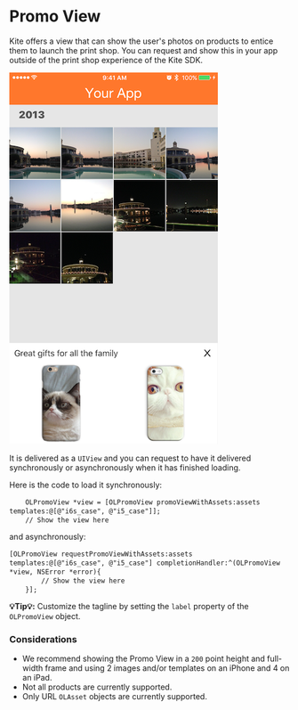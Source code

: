 # Promo View

Kite offers a view that can show the user's photos on products to entice them to launch the print shop. You can request and show this in your app outside of the print shop experience of the Kite SDK.

![Promo View](promo_view.png)

It is delivered as a `UIView` and you can request to have it delivered synchronously or asynchronously when it has finished loading.

Here is the code to load it synchronously:
```obj-c
    OLPromoView *view = [OLPromoView promoViewWithAssets:assets templates:@[@"i6s_case", @"i5_case"]];
    // Show the view here
```

and asynchronously:
```obj-c
[OLPromoView requestPromoViewWithAssets:assets templates:@[@"i6s_case", @"i5_case"] completionHandler:^(OLPromoView *view, NSError *error){
        // Show the view here
    }];
```

**💡Tip💡:** Customize the tagline by setting the `label` property of the `OLPromoView` object.

### Considerations

- We recommend showing the Promo View in a `200` point height and full-width frame and using 2 images and/or templates on an iPhone and 4 on an iPad.
- Not all products are currently supported.
- Only URL `OLAsset` objects are currently supported.
